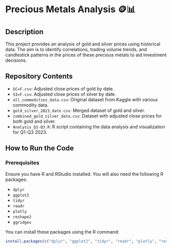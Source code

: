 # Precious Metals Analysis 🪙📊

## Description
This project provides an analysis of gold and silver prices using historical data. The aim is to identify correlations, trading volume trends, and candlestick patterns in the prices of these precious metals to aid investment decisions.

## Repository Contents
- `GC=F.csv`: Adjusted close prices of gold by date.
- `SI=F.csv`: Adjusted close prices of silver by date.
- `all_commodities_data.csv`: Original dataset from Kaggle with various commodity data.
- `gold_silver_2023_date.csv`: Merged dataset of gold and silver.
- `combined_gold_silver_data.csv`: Dataset with adjusted close prices for both gold and silver.
- `Analysis_Q1-Q3.R`: R script containing the data analysis and visualization for Q1-Q3 2023.

## How to Run the Code

### Prerequisites
Ensure you have R and RStudio installed. You will also need the following R packages:
- `dplyr`
- `ggplot2`
- `tidyr`
- `readr`
- `plotly`
- `reshape2`
- `ggridges`

You can install these packages using the R command:
```R
install.packages(c("dplyr", "ggplot2", "tidyr", "readr", "plotly", "reshape2", "ggridges"))


